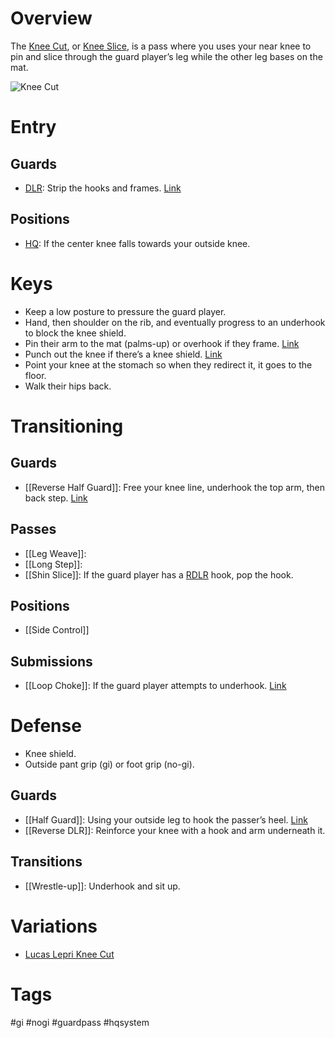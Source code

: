 # Overview
The <u>Knee Cut</u>, or <u>Knee Slice</u>, is a pass where you uses your near knee to pin and slice through the guard player’s leg while the other leg bases on the mat.

![Knee Cut](https://cdn.evolve-mma.com/wp-content/uploads/2022/08/knee-slice-pass-bjj.jpg)
# Entry
## Guards
- [DLR](obsidian://open?vault=Obsidian-BJJ-Notes&file=Guards%2FDe%20La%20Riva): Strip the hooks and frames. [Link](https://www.youtube.com/watch?v=3IqCi1GXmOg)
## Positions
- [HQ](obsidian://open?vault=Obsidian-BJJ-Notes&file=Positions%2FHeadquarters): If the center knee falls towards your outside knee.
# Keys
- Keep a low posture to pressure the guard player.
- Hand, then shoulder on the rib, and eventually progress to an underhook to block the knee shield.
- Pin their arm to the mat (palms-up) or overhook if they frame. [Link](https://youtu.be/3IqCi1GXmOg?si=XUMxI-s71szT7O3r&t=216)
- Punch out the knee if there’s a knee shield. [Link](https://www.youtube.com/shorts/Hy0XYZMV0vo)
- Point your knee at the stomach so when they redirect it, it goes to the floor.
- Walk their hips back.
# Transitioning
## Guards
- [[Reverse Half Guard]]: Free your knee line, underhook the top arm, then back step. [Link](https://www.youtube.com/watch?v=pnnJGKrDKWU) 
## Passes
- [[Leg Weave]]:
- [[Long Step]]:
- [[Shin Slice]]: If the guard player has a [RDLR](obsidian://open?vault=Obsidian-BJJ-Notes&file=Guards%2FReverse%20DLR) hook, pop the hook.
## Positions
- [[Side Control]]
## Submissions
- [[Loop Choke]]: If the guard player attempts to underhook. [Link](https://www.youtube.com/watch?v=7ZNd3w5m1xs)
# Defense
- Knee shield.
- Outside pant grip (gi) or foot grip (no-gi).
## Guards
- [[Half Guard]]: Using your outside leg to hook the passer’s heel. [Link](https://www.youtube.com/watch?v=1kikzEqPZPQ&t=69s)
- [[Reverse DLR]]: Reinforce your knee with a hook and arm underneath it.
## Transitions
- [[Wrestle-up]]: Underhook and sit up.
# Variations
- [Lucas Lepri Knee Cut](obsidian://open?vault=Obsidian-BJJ-Notes&file=Guard%20Passes%2FLucas%20Lepri%20Knee%20Cut)
# Tags
#gi #nogi #guardpass #hqsystem 
